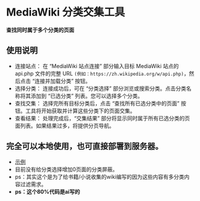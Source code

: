 # MediaWiki 分类交集工具
**查找同时属于多个分类的页面**
## 使用说明
- 连接站点： 在 “MediaWiki 站点连接” 部分输入目标 MediaWiki 站点的 api.php 文件的完整 URL `(例如：https://zh.wikipedia.org/w/api.php)`，然后点击 “连接并加载分类” 按钮。
- 选择分类： 连接成功后，可在 “分类选择” 部分浏览或搜索分类。点击分类名称将其添加到 “已选分类” 列表。您可以选择多个分类。
- 查找交集： 选择完所有目标分类后，点击 “查找所有已选分类中的页面” 按钮。工具将开始获取并计算这些分类下的页面交集。
- 查看结果： 处理完成后，“交集结果” 部分将显示同时属于所有已选分类的页面列表。如果结果过多，将提供分页导航。
## 完全可以本地使用，也可直接部署到服务器。
- [示例](http://long.club/wiki/)
- 目前没有给分类选择增加0页面的分类屏蔽。
- ps：其实这个是为了给书籍/小说收集的wiki编写的因为这些内容有多分类内容过滤需求。
- **ps：这个80%代码是ai写的**
